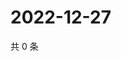 # 2022-12-27

共 0 条

<!-- BEGIN WEIBO -->
<!-- 最后更新时间 Tue Dec 27 2022 16:17:41 GMT+0800 (China Standard Time) -->

<!-- END WEIBO -->
